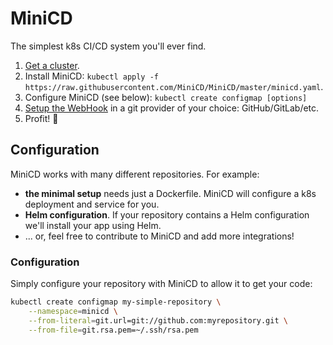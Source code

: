 # MiniCD

The simplest k8s CI/CD system you'll ever find.

1. [Get a cluster](./docs/create-cluster.md).
2. Install MiniCD: `kubectl apply -f https://raw.githubusercontent.com/MiniCD/MiniCD/master/minicd.yaml`.
3. Configure MiniCD (see below): `kubectl create configmap [options]`
4. [Setup the WebHook](docs/setup-webhook.md) in a git provider of your choice: GitHub/GitLab/etc.
5. Profit! 🍺

## Configuration

MiniCD works with many different repositories. For example:

- **the minimal setup** needs just a Dockerfile. MiniCD will configure a k8s deployment and service for you.
- **Helm configuration**. If your repository contains a Helm configuration we'll install your app using Helm.
- ... or, feel free to contribute to MiniCD and add more integrations!

### Configuration

Simply configure your repository with MiniCD to allow it to get your code:

```bash
kubectl create configmap my-simple-repository \
	--namespace=minicd \
	--from-literal=git.url=git://github.com:myrepository.git \
	--from-file=git.rsa.pem=~/.ssh/rsa.pem
```

